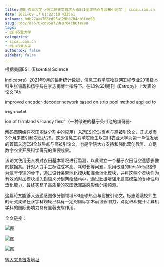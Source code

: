 ```yaml
---
title: 四川农业大学->信工院论文首次入选ESI全球热点与高被引论文 | sicau.com.cn
date: 2021-09-17 01:22:10.433561
urlname: bdb27aa6765cd95af29b0704cb6fee98
slug: bdb27aa6765cd95af29b0704cb6fee98
tags: 
- 四川农业大学
categories:
- sicau.com.cn
- 四川农业大学
authorbox: false
sidebar: false
---
```

根据美国ESI（Essential Science

Indicators）2021年9月的最新统计数据，信息工程学院物联网工程专业2018级本科生张锡鑫和杨宇航在李志勇博士指导下，在知名SCI期刊《Entropy》上发表的论文“An

improved encoder-decoder network based on strip pool method applied to

segmentat
<!--more-->
ion of farmland vacancy field”（一种改进的基于条带池的编码器-

解码器网络在农田空缺分割中的应用）入选ESI全球热点与高被引论文，正式发表3个月来被引频次已达29。这是信息工程学院师生以四川农业大学为第一单位发表的首篇入选ESI全球热点与高被引论文，也是学院大力支持和强化双创教育、立足数字农业开展科学研究的重要成果。

该论文使用无人机对农田基本情况进行监测，以此建立一个基于农田低空遥感影像的数据集。针对人力手工标注成本高、耗时长等问题，采用改进的ResNet网络作为信号传输的骨干，通过设计条带池化模块和混合池化模块，并将这两个模块作为有效的附加模块插入到语义分割网络结构中，通过数据增强来提高模型的鲁棒性和泛化能力，最终实现了高质量的农田低空遥感影像分段预测。

这篇论文能够入选遥感图像分割领域ESI全球热点与高被引论文，标志着我校师生的研究成果在该学科领域已具有一定的国际学术前沿影响力，对促进和提升计算机学科的国际影响力具有显著支撑作用。

全文链接：

![图](https://news.sicau.edu.cn/__local/F/5F/26/1BB529B1FB2E5D11C202359D472_F3FB088D_5BB1.png)

![图](https://news.sicau.edu.cn/__local/1/8F/CD/01ECCB92A68F7745793B0A0B1C9_D434FA3B_41D79.png)

![图](https://news.sicau.edu.cn/__local/7/A1/D0/66D5FDEB8F2B56B906A7E40EFEC_ED6C59AC_7AEA.png)

[转入文章首发地址](https://news.sicau.edu.cn/info/1078/64461.htm)